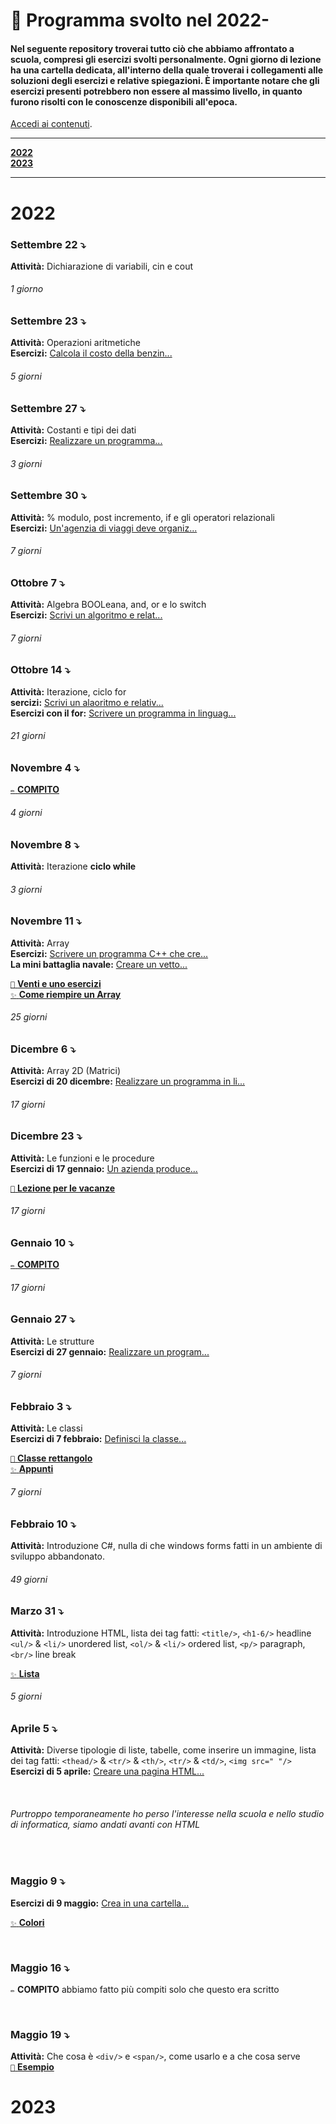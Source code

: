 # 🎒 Programma svolto nel 2022-

#### Nel seguente repository troverai tutto ciò che abbiamo affrontato a scuola, compresi gli esercizi svolti personalmente. Ogni giorno di lezione ha una cartella dedicata, all'interno della quale troverai i collegamenti alle soluzioni degli esercizi e relative spiegazioni. È importante notare che gli esercizi presenti potrebbero non essere al massimo livello, in quanto furono risolti con le conoscenze disponibili all'epoca.

[Accedi ai contenuti](https://github.com/plumkewe/scuola/tree/main/Libro).

<hr>

[**2022**](#2022) <br>
[**2023**](#2023)

<hr>

# 2022

### Settembre 22 ⤵️
**Attività:** Dichiarazione di variabili, cin e cout

###### 1 giorno

### Settembre 23 ⤵️
**Attività:** Operazioni aritmetiche <br />
**Esercizi:** [Calcola il costo della benzin...](https://github.com/plumkewe/scuola/blob/main/Attivita-svolta/2022/Settembre/23)


###### 5 giorni

### Settembre 27 ⤵️
**Attività:** Costanti e tipi dei dati <br />
**Esercizi:** [Realizzare un programma...](https://github.com/plumkewe/scuola/blob/main/Attivita-svolta/2022/Settembre/27)

###### 3 giorni

### Settembre 30 ⤵️
**Attività:** % modulo, post incremento, if e gli operatori relazionali <br />
**Esercizi:** [Un'agenzia di viaggi deve organiz...](https://github.com/plumkewe/scuola/blob/main/Attivita-svolta/2022/Ottobre/1)

###### 7 giorni

### Ottobre 7 ⤵️
**Attività:** Algebra BOOLeana, and, or e lo switch <br />
**Esercizi:** [Scrivi un algoritmo e relat...](https://github.com/plumkewe/scuola/blob/main/Attivita-svolta/2022/Ottobre/7)

###### 7 giorni

### Ottobre 14 ⤵️
**Attività:** Iterazione, ciclo for <br />
**sercizi:** [Scrivi un alaoritmo e relativ...](https://github.com/plumkewe/scuola/blob/main/Attivita-svolta/2022/Ottobre/14) <br />
**Esercizi con il for:** [Scrivere un programma in linguag...](https://github.com/plumkewe/scuola/tree/main/Attivita-svolta/2022/Ottobre/Esercizi-con-il-for)

###### 21 giorni

### Novembre 4 ⤵️
[`✏️` **COMPITO**](https://github.com/plumkewe/scuola/tree/main/Attivita-svolta/2022/Novembre/4)

###### 4 giorni

### Novembre 8 ⤵️
**Attività:** Iterazione **ciclo while** <br />

###### 3 giorni

### Novembre 11 ⤵️
**Attività:** Array <br />
**Esercizi:** [Scrivere un programma C++ che cre...](https://github.com/plumkewe/scuola/tree/main/Attivita-svolta/2022/Novembre/18)  <br />
**La mini battaglia navale:** [Creare un vetto...](https://github.com/plumkewe/scuola/tree/main/Attivita-svolta/2022/Novembre/22/la-battaglia-navale.cpp) <br />

[`🥞` **Venti e uno esercizi**](https://github.com/plumkewe/scuola/tree/main/Attivita-svolta/2022/Novembre/26) <br />
[`✨` **Come riempire un Array**](https://github.com/plumkewe/miei-codici/tree/main/scritti-da-me/CPP/Array/Modi-per-riempire) <br />

###### 25 giorni

### Dicembre 6 ⤵️
**Attività:** Array 2D (Matrici)  <br />
**Esercizi di 20 dicembre:** [Realizzare un programma in li...](https://github.com/plumkewe/scuola/tree/main/Attivita-svolta/2022/Dicembre/20)  <br />

###### 17 giorni

### Dicembre 23 ⤵️

**Attività:** Le funzioni e le procedure  <br />
**Esercizi di 17 gennaio:** [Un azienda produce...](https://github.com/plumkewe/scuola/tree/main/Attivita-svolta/2022/Gennaio/17) <br />

[`🎄` **Lezione per le vacanze**](https://github.com/plumkewe/scuola/tree/main/Attivita-svolta/Dicembre/27)

###### 17 giorni

### Gennaio 10 ⤵️
[`✏️` **COMPITO**](https://github.com/plumkewe/scuola/tree/main/Attivita-svolta/2022/Gennaio/10)

###### 17 giorni

### Gennaio 27 ⤵️
**Attività:** Le strutture <br />
**Esercizi di 27 gennaio:** [Realizzare un program...](https://github.com/plumkewe/scuola/tree/main/Attivita-svolta/2022/Gennaio/27) <br />

###### 7 giorni

### Febbraio 3 ⤵️
**Attività:** Le classi <br />
**Esercizi di 7 febbraio:** [Definisci la classe...](https://github.com/plumkewe/scuola/tree/main/Attivita-svolta/2022/Febbraio/7) <br />

[`📕` **Classe rettangolo**](https://github.com/plumkewe/scuola/blob/main/Libro/Esempi/A7/212_1.cpp) <br />
[`✨` **Appunti**](https://www.craft.do/s/pUYRbw07Fx0lMR)

###### 7 giorni

### Febbraio 10 ⤵️
**Attività:** Introduzione C#, nulla di che windows forms fatti in un ambiente di sviluppo abbandonato.  <br />

###### 49 giorni

### Marzo 31 ⤵️
**Attività:** Introduzione HTML, lista dei tag fatti: `<title/>`, `<h1-6/>` headline `<ul/>` & `<li/>` unordered list, `<ol/>` & `<li/>` ordered list, `<p/>` paragraph, `<br/>` line break <br />

[`✨` **Lista**](https://www.craft.do/s/9LIb4nzx8Xkj29) <br />

###### 5 giorni

### Aprile 5 ⤵️
**Attività:** Diverse tipologie di liste, tabelle, come inserire un immagine, lista dei tag fatti: `<thead/>` & `<tr/>` & `<th/>`, `<tr/>` & `<td/>`, `<img src=" "/>` <br />
**Esercizi di 5 aprile:** [Creare una pagina HTML...](https://github.com/plumkewe/scuola/tree/main/Attivita-svolta/2022/Aprile/5)

<br />

###### Purtroppo temporaneamente ho perso l'interesse nella scuola e nello studio di informatica, siamo andati avanti con HTML

<br />

### Maggio 9 ⤵️
**Esercizi di 9 maggio:** [Crea in una cartella...](https://github.com/plumkewe/scuola/tree/main/Attivita-svolta/2022/Maggio/9) <br />

[`✨` **Colori**](https://htmlcolorcodes.com/color-names/) <br />

<br />

### Maggio 16 ⤵️
`✏️` **COMPITO** abbiamo fatto più compiti solo che questo era scritto

<br />

### Maggio 19 ⤵️
**Attività:** Che cosa è `<div/>` e `<span/>`, come usarlo e a che cosa serve <br />
[`📕` **Esempio**](https://github.com/plumkewe/scuola/blob/main/Attivita-svolta/2022/Maggio/19/Span_e_div.html) <br />

# 2023

<!-- Riempire un array 2D: [Con dei valori tutti uguali...](https://github.com/plumkewe/miei-codici/tree/main/Miei%20codici/Array/Array%202D/Modi%20di%20riemprire)  <br /> -->
